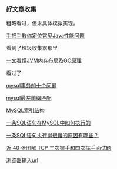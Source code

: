 ### 好文章收集 

粗略看过，但未具体模拟实现。

[手把手教你定位常见Java性能问题](https://mp.weixin.qq.com/s/fcYbt3wUhcZlBeZy0RfgGQ)

看到了垃圾收集器那里

[一文看懂JVM内存布局及GC原理](https://www.cnblogs.com/yjmyzz/p/jvm-memory-structure-and-gc.html)

看过了

[mysql事务的十个问题](https://mp.weixin.qq.com/s/mZxAn7qRQ8EycVOcdql3hQ)

[mysql最左前缀匹配](https://blog.csdn.net/sinat_41917109/article/details/88944290)

[MySQL索引结构](https://mp.weixin.qq.com/s/qP-Ry6baz6iJ3vUV41HG2w)

[一条SQL语句在MySQL中如何执行的](https://mp.weixin.qq.com/s/QU4-RSqVC88xRyMA31khMg)

[一条SQL语句执行得很慢的原因有哪些？](https://mp.weixin.qq.com/s/7Pn__NdTyEbwH1UTd7pvIQ)



[近 40 张图解 TCP 三次握手和四次挥手面试题](https://mp.weixin.qq.com/s/tH8RFmjrveOmgLvk9hmrkw)

[浏览器输入url](https://www.cnblogs.com/jin-zhe/p/11586327.html)